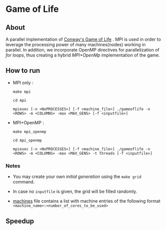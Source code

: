 # Game of Life

## About
A parallel implementation of [Conway's Game of Life](https://en.wikipedia.org/wiki/Conway%27s_Game_of_Life "Wikipedia") . MPI is used in order to leverage the processing power of many machines(nodes) working in parallel. In addition, we incorporate OpenMP directives for parallelization of *for loops*, thus creating a hybrid *MPI+OpenMp* implementation of the game.

## How to run

* MPI only :

  `make mpi`

  `cd mpi`

  `mpiexec [-n <NoPROCESSES>] [-f <machine_file>] ./gameoflife -n <ROWS> -m <COLUMNS> -max <MAX_GENS> [-f <inputfile>]`

* MPI+OpenMP :

  `make mpi_openmp`

  `cd mpi_openmp`

  `mpiexec [-n <NoPROCESSES>] [-f <machine_file>] ./gameoflife -n <ROWS> -m <COLUMNS> -max <MAX_GENS> -t threads [-f <inputfile>]`

### Notes

* You may create your own *initial generation* using the `make grid` command.

* In case no `inputfile` is given, the grid will be filled randomly.

* [machines](./machines) file contains a list with machine entries of the following format `<machine_name>:<number_of_cores_to_be_used>`


## Speedup

